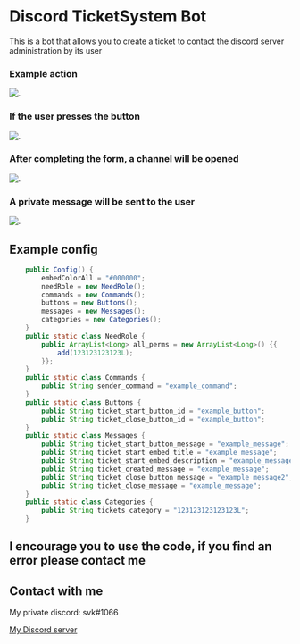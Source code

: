 # Discord TicketSystem Bot

This is a bot that allows you to create a ticket to contact the discord server administration by its user

### Example action

![.](https://i.imgur.com/2uJFal7.png)

### If the user presses the button

![.](https://i.imgur.com/WZgrZ9W.png)

### After completing the form, a channel will be opened

![.](https://i.imgur.com/kfQhvXF.png)

### A private message will be sent to the user

![.](https://i.imgur.com/3tspuMd.png)




## Example config

```java
    public Config() {
        embedColorAll = "#000000";
        needRole = new NeedRole();
        commands = new Commands();
        buttons = new Buttons();
        messages = new Messages();
        categories = new Categories();
    }
    public static class NeedRole {
        public ArrayList<Long> all_perms = new ArrayList<Long>() {{
            add(123123123123L); 
        }};
    }
    public static class Commands {
        public String sender_command = "example_command";
    }
    public static class Buttons {
        public String ticket_start_button_id = "example_button";
        public String ticket_close_button_id = "example_button";
    }
    public static class Messages {
        public String ticket_start_button_message = "example_message";
        public String ticket_start_embed_title = "example_message";
        public String ticket_start_embed_description = "example_message";
        public String ticket_created_message = "example_message";
        public String ticket_close_button_message = "example_message2";
        public String ticket_close_message = "example_message";
    }
    public static class Categories {
        public String tickets_category = "123123123123123L";
    }
```

## I encourage you to use the code, if you find an error please contact me

## Contact with me
My private discord: svk#1066

[My Discord server](https://dc.dxsbots.pl)
